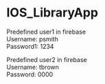 # IOS_LibraryApp
Predefined user1 in firebase<br />
Username: psmith <br />
Password1: 1234 <br />

Predefined user2 in firebase<br />
Username: tbrown<br />
Password: 0000<br />
